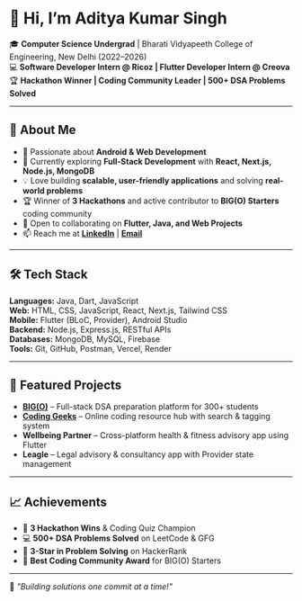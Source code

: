 # 👋 Hi, I’m Aditya Kumar Singh  

🎓 **Computer Science Undergrad** | Bharati Vidyapeeth College of Engineering, New Delhi (2022–2026)  
💻 **Software Developer Intern @ Ricoz | Flutter Developer Intern @ Creova**  
🏆 **Hackathon Winner | Coding Community Leader | 500+ DSA Problems Solved**  

---

## 🚀 About Me
- 👀 Passionate about **Android & Web Development**  
- 🌱 Currently exploring **Full-Stack Development** with **React, Next.js, Node.js, MongoDB**  
- 💡 Love building **scalable, user-friendly applications** and solving **real-world problems**  
- 🏆 Winner of **3 Hackathons** and active contributor to **BIG(O) Starters** coding community  
- 💞️ Open to collaborating on **Flutter, Java, and Web Projects**  
- 📫 Reach me at **[LinkedIn](https://www.linkedin.com/in/aditya-a2003ks)** | **[Email](mailto:sadityak2003@gmail.com)**  

---

## 🛠 Tech Stack
**Languages:** Java, Dart, JavaScript  
**Web:** HTML, CSS, JavaScript, React, Next.js, Tailwind CSS  
**Mobile:** Flutter (BLoC, Provider), Android Studio  
**Backend:** Node.js, Express.js, RESTful APIs  
**Databases:** MongoDB, MySQL, Firebase  
**Tools:** Git, GitHub, Postman, Vercel, Render  

---

## 📌 Featured Projects
- **[BIG(O)](#)** – Full-stack DSA preparation platform for 300+ students  
- **[Coding Geeks](#)** – Online coding resource hub with search & tagging system  
- **Wellbeing Partner** – Cross-platform health & fitness advisory app using Flutter  
- **Leagle** – Legal advisory & consultancy app with Provider state management  

---

## 📈 Achievements
- 🥇 **3 Hackathon Wins** & Coding Quiz Champion  
- 💻 **500+ DSA Problems Solved** on LeetCode & GFG  
- 🌟 **3-Star in Problem Solving** on HackerRank  
- 🏅 **Best Coding Community Award** for BIG(O) Starters  

---

💬 *"Building solutions one commit at a time!"*  

<!---
sadityak2003/sadityak2003 is a ✨ special ✨ repository because its `README.md` (this file) appears on your GitHub profile.
You can click the Preview link to take a look at your changes.
--->
